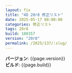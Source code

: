 ```yaml
---
layout: fix
title: "4D 20r8 修正リスト"
date: 2025-05-17 08:00:00
categories: 修正リスト
tags: 20r8
build: 100357
version: "20r8"
permalink: /2025/137/:slug/
---
```


**バージョン**: {{page.version}}  
**ビルド**: {{page.build}} 

